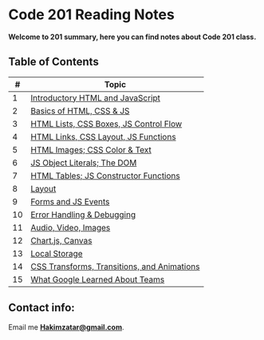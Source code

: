 # Code 201 Reading Notes

**Welcome to 201 summary, here you can find notes about Code 201 class.**


## Table of Contents

\# | Topic 
--- | ---
1 | [Introductory HTML and JavaScript](201/class-01)
2 | [Basics of HTML, CSS & JS](201/class-02)
3 | [HTML Lists, CSS Boxes, JS Control Flow](201/class-03)
4 | [HTML Links, CSS Layout, JS Functions](201/class-04)
5 | [HTML Images; CSS Color & Text](201/class-05)
6 | [JS Object Literals; The DOM](201/class-06)
7 | [HTML Tables; JS Constructor Functions](201/class-07)
8 | [Layout](201/class-08)
9 | [Forms and JS Events](201/class-09)
10 | [Error Handling & Debugging](201/class-10)
11 | [Audio, Video, Images](201/class-11)
12 | [Chart.js, Canvas](201/class-12)
13 | [Local Storage](201/class-13)
14 | [CSS Transforms, Transitions, and Animations](201/class-14-a)
15 | [What Google Learned About Teams](201/class-14-b)

## Contact info:
Email me **Hakimzatar@gmail.com**.
